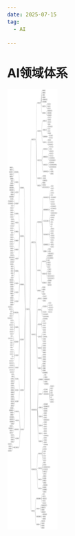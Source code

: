 ```yaml
---
date: 2025-07-15
tag:
  - AI

---
```


# AI领域体系

![示例图](../../../Resources/AI%20skill%20mindmap%20-%20claude%20-%20best.svg)